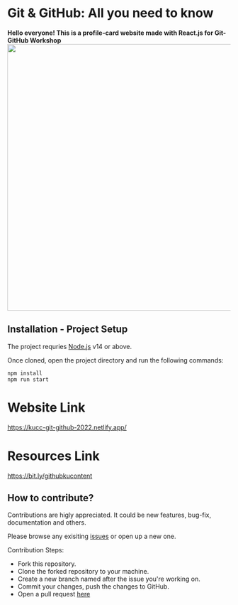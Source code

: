 
# Git & GitHub: All you need to know

**Hello everyone! This is a profile-card website made with React.js for Git-GitHub Workshop**
<br>
<img src="https://user-images.githubusercontent.com/51237312/151941440-36d967c9-b67a-4f38-aef6-28e4a119c71f.png" width=600 heigt=800/>

## Installation - Project Setup 

The project requries [Node.js](https://nodejs.org/en/download/) v14 or above. 

Once cloned, open the project directory and run the following commands:

```
npm install
npm run start 
```

# Website Link

https://kucc-git-github-2022.netlify.app/

# Resources Link

https://bit.ly/githubkucontent


## How to  contribute?

Contributions are higly appreciated. It could be new features, bug-fix, documentation and others.

Please browse any exisiting [issues](https://github.com/kucc1997/git-github-workshop-2022/issues) or open up a new one. 

Contribution Steps:

 - Fork this repository.
 - Clone the forked repository to your machine.
 - Create a new branch named after the issue you're working on.
 - Commit your changes, push the changes to GitHub.
 - Open a pull request [here](https://github.com/kucc1997/git-github-workshop-2022/pulls)

